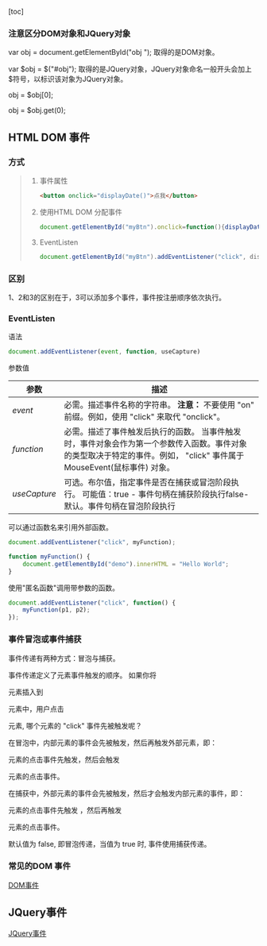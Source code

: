 [toc]

### 注意区分DOM对象和JQuery对象

var obj = document.getElementById("obj "); 取得的是DOM对象。

var $obj = $("#obj"); 取得的是JQuery对象，JQuery对象命名一般开头会加上$符号，以标识该对象为JQuery对象。

obj = $obj[0];

obj = $obj.get(0);

## HTML DOM 事件

### 方式

> 1. 事件属性
>
>    ```html
>    <button onclick="displayDate()">点我</button>
>    ```
>    
> 2. 使用HTML DOM 分配事件
>
>    ```js
>    document.getElementById("myBtn").onclick=function(){displayDate()}; 
>    ```
>
> 3. EventListen
>
>    ```js
>    document.getElementById("myBtn").addEventListener("click", displayDate);
>    ```

### 区别

1、2和3的区别在于，3可以添加多个事件，事件按注册顺序依次执行。

### EventListen

语法

```js
document.addEventListener(event, function, useCapture)
```

参数值

| 参数         | 描述                                                         |
| ------------ | ------------------------------------------------------------ |
| *event*      | 必需。描述事件名称的字符串。  **注意：** 不要使用 "on" 前缀。例如，使用 "click" 来取代 "onclick"。 |
| *function*   | 必需。描述了事件触发后执行的函数。   当事件触发时，事件对象会作为第一个参数传入函数。事件对象的类型取决于特定的事件。例如， "click" 事件属于 MouseEvent(鼠标事件) 对象。 |
| *useCapture* | 可选。布尔值，指定事件是否在捕获或冒泡阶段执行。  可能值：true - 事件句柄在捕获阶段执行false- 默认。事件句柄在冒泡阶段执行 |

可以通过函数名来引用外部函数。

```js
document.addEventListener("click", myFunction);

function myFunction() {
    document.getElementById("demo").innerHTML = "Hello World";
}
```

使用"匿名函数"调用带参数的函数。

```js
document.addEventListener("click", function() {
    myFunction(p1, p2);
});
```

### 事件冒泡或事件捕获

事件传递有两种方式：冒泡与捕获。

事件传递定义了元素事件触发的顺序。 如果你将 <p> 元素插入到 <div> 元素中，用户点击 <p> 元素, 哪个元素的 "click" 事件先被触发呢？

在冒泡中，内部元素的事件会先被触发，然后再触发外部元素，即： <p> 元素的点击事件先触发，然后会触发 <div> 元素的点击事件。

在捕获中，外部元素的事件会先被触发，然后才会触发内部元素的事件，即： <div> 元素的点击事件先触发 ，然后再触发 <p> 元素的点击事件。

默认值为 false, 即冒泡传递，当值为 true 时, 事件使用捕获传递。

### 常见的DOM 事件

[DOM事件](https://www.w3cschool.cn/jsref/dom-obj-event.html)

## JQuery事件

[JQuery事件](https://www.runoob.com/jquery/jquery-ref-events.html)



